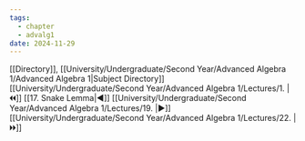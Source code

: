 ```yaml
---
tags:
  - chapter
  - advalg1
date: 2024-11-29
---
```

[[Directory]], [[University/Undergraduate/Second Year/Advanced Algebra 1/Advanced Algebra 1|Subject Directory]]
[[University/Undergraduate/Second Year/Advanced Algebra 1/Lectures/1. |🞀🞀]] [[17. Snake Lemma|◀]] [[University/Undergraduate/Second Year/Advanced Algebra 1/Lectures/19. |▶]] [[University/Undergraduate/Second Year/Advanced Algebra 1/Lectures/22. |🞂🞂]]
# 
## 
### 